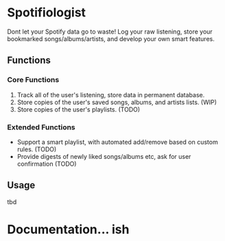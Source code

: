 # Spotifiologist

Dont let your Spotify data go to waste! Log your raw listening, store your bookmarked songs/albums/artists, and develop your own smart features.


## Functions
### Core Functions
1) Track all of the user's listening, store data in permanent database.
2) Store copies of the user's saved songs, albums, and artists lists. (WIP)
3) Store copies of the user's playlists. (TODO)

### Extended Functions
* Support a smart playlist, with automated add/remove based on custom rules. (TODO)
* Provide digests of newly liked songs/albums etc, ask for user confirmation (TODO)

## Usage
tbd

# Documentation... ish
